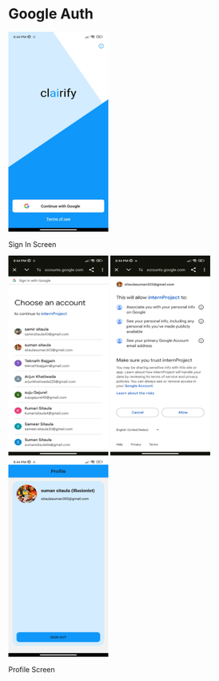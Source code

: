 <H1>Google Auth</H1>
<img src="assets/images/Screenshot_2024-07-05-20-44-05-087_com.sitaulasuman303.internproject.jpg" alt="Sign In Page" height= "400" width="200">
<p> Sign In Screen</p>
<img src="assets/images/Screenshot_2024-07-05-20-44-11-084_com.android.chrome.jpg" alt="Sign In Page" height= "400" width="200">
<img src="assets/images/Screenshot_2024-07-05-20-44-16-428_com.android.chrome.jpg" alt="Sign In Page" height= "400" width="200">
<img src="assets/images/Screenshot_2024-07-05-20-44-24-123_com.sitaulasuman303.internproject.jpg" alt="Sign In Page" height= "400" width="200">
<p>Profile Screen</p>


